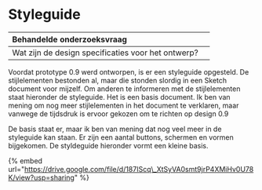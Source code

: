 # Styleguide



| Behandelde onderzoeksvraag |  |
| :--- | :--- |
| Wat zijn de design specificaties voor het ontwerp? |  |

Voordat prototype 0.9 werd ontworpen, is er een styleguide opgesteld. De stijlelementen bestonden al, maar die stonden slordig in een Sketch document voor mijzelf. Om anderen te informeren met de stijlelementen staat hieronder de styleguide. Het is een basis document. Ik ben van mening om nog meer stijlelementen in het document te verklaren, maar vanwege de tijdsdruk is ervoor gekozen om te richten op design 0.9

De basis staat er, maar ik ben van mening dat nog veel meer in de styleguide kan staan. Er zijn een aantal buttons, schermen en vormen bijgekomen. De styldeguide hieronder vormt een kleine basis.

{% embed url="https://drive.google.com/file/d/187IScq\_XtSyVA0smt9jrP4XMiHv0U78K/view?usp=sharing" %}



